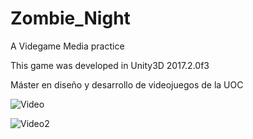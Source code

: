 # Zombie_Night
A Videgame Media practice

This game was developed in Unity3D 2017.2.0f3

Máster en diseño y desarrollo de videojuegos de la UOC

![Video](https://youtu.be/N52Y1Xd1XD8)

![Video2](https://youtu.be/d9q7zH8wLHE)
